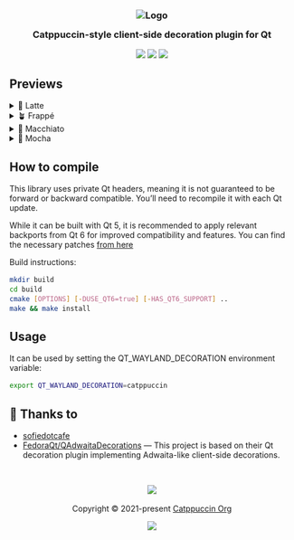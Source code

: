 <!-- markdownlint-disable MD033 MD041 MD010 MD013 MD045 -->

<h3 align="center">
	<img src="https://raw.githubusercontent.com/catppuccin/catppuccin/main/assets/logos/exports/1544x1544_circle.png" width="100" alt="Logo"/><br/>
	<img src="https://raw.githubusercontent.com/catppuccin/catppuccin/main/assets/misc/transparent.png" height="30" width="0px"/>
	Catppuccin-style client-side decoration plugin for Qt
	<img src="https://raw.githubusercontent.com/catppuccin/catppuccin/main/assets/misc/transparent.png" height="30" width="0px"/>
</h3>

<p align="center">
	<a href="https://github.com/catppuccin/qt-decorations/stargazers"><img src="https://img.shields.io/github/stars/catppuccin/qt-decorations?colorA=363a4f&colorB=b7bdf8&style=for-the-badge"></a>
	<a href="https://github.com/catppuccin/qt-decorations/issues"><img src="https://img.shields.io/github/issues/catppuccin/qt-decorations?colorA=363a4f&colorB=f5a97f&style=for-the-badge"></a>
	<a href="https://github.com/catppuccin/qt-decorations/contributors"><img src="https://img.shields.io/github/contributors/catppuccin/qt-decorations?colorA=363a4f&colorB=a6da95&style=for-the-badge"></a>
</p>

## Previews

<details>
<summary>🌻 Latte</summary>
<img src="https://raw.githubusercontent.com/catppuccin/catppuccin/main/assets/previews/latte.webp"/>
</details>
<details>
<summary>🪴 Frappé</summary>
<img src="https://raw.githubusercontent.com/catppuccin/catppuccin/main/assets/previews/frappe.webp"/>
</details>
<details>
<summary>🌺 Macchiato</summary>
<img src="https://raw.githubusercontent.com/catppuccin/catppuccin/main/assets/previews/macchiato.webp"/>
</details>
<details>
<summary>🌿 Mocha</summary>
<img src="https://raw.githubusercontent.com/catppuccin/catppuccin/main/assets/previews/mocha.webp"/>
</details>

## How to compile

This library uses private Qt headers, meaning it is not guaranteed to be forward or backward compatible. You’ll need to recompile it with each Qt update.

While it can be built with Qt 5, it is recommended to apply relevant backports from Qt 6 for improved compatibility and features. You can find the necessary patches [from here](https://src.fedoraproject.org/rpms/qt5-qtwayland/blob/rawhide/f/qtwayland-decoration-support-backports-from-qt6.patch)

Build instructions:

```sh
mkdir build
cd build
cmake [OPTIONS] [-DUSE_QT6=true] [-HAS_QT6_SUPPORT] ..
make && make install
```

## Usage

It can be used by setting the QT_WAYLAND_DECORATION environment variable:

```sh
export QT_WAYLAND_DECORATION=catppuccin
```

## 💝 Thanks to

- [sofiedotcafe](https://github.com/sofiedotcafe)
- [FedoraQt/QAdwaitaDecorations](https://github.com/FedoraQt/QAdwaitaDecorations/tree/main) — This project is based on their Qt decoration plugin implementing Adwaita-like client-side decorations.

&nbsp;

<p align="center">
	<img src="https://raw.githubusercontent.com/catppuccin/catppuccin/main/assets/footers/gray0_ctp_on_line.svg?sanitize=true" />
</p>

<p align="center">
	Copyright &copy; 2021-present <a href="https://github.com/catppuccin" target="_blank">Catppuccin Org</a>
</p>

<p align="center">
	<a href="https://github.com/catppuccin/catppuccin/blob/main/LICENSE"><img src="https://img.shields.io/static/v1.svg?style=for-the-badge&label=License&message=LGPL 2.1&logoColor=d9e0ee&colorA=363a4f&colorB=b7bdf8"/></a>
</p>
